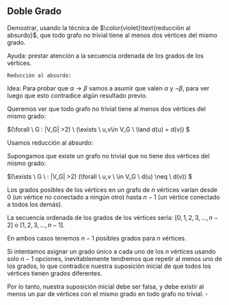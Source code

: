 Doble Grado
---

Demostrar, usando la técnica de $\color{violet}\text{reducción al absurdo}$, que todo grafo no trivial tiene al menos dos vértices del mismo grado.

Ayuda: prestar atención a la secuencia ordenada de los grados de los vértices.

`Reducción al absurdo:`

Idea: Para probar que $\alpha \rightarrow \beta$ vamos a asumir que valen $\alpha$ y $\neg \beta$, para ver luego que esto contradice algún resultado previo.

Queremos ver que todo grafo no trivial tiene al menos dos vértices del mismo grado:

$(\forall \ G :  |V_G| >2) \ (\exists \ u,v\in V_G \ \land d(u) = d(v)) $

Usamos reducción al absurdo:

Supongamos que existe un grafo no trivial que no tiene dos vértices del mismo grado:

$(\exists \ G \ : |V_G| >2) (\forall \ u,v \ \in V_G \ d(u) \neq \ d(v)) $

Los grados posibles de los vértices en un grafo de $n$ vértices varían desde 0 (un vértice no conectado a ningún otro) hasta $n-1$ (un vértice conectado a todos los demás).

La secuencia ordenada de los grados de los vértices sería: $[0,1,2,3,...,n-2]$ o $[1,2,3,...,n-1]$.

En ambos casos tenemos $n-1$ posibles grados para $n$ vértices.

Si intentamos asignar un grado único a cada uno de los $n$ vértices usando solo $n-1$ opciones, inevitablemente tendremos que repetir al menos uno de los grados, lo que contradice nuestra suposición inicial de que todos los vértices tienen grados diferentes.

Por lo tanto, nuestra suposición inicial debe ser falsa, y debe existir al menos un par de vértices con el mismo grado en todo grafo no trivial. $\square$

